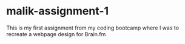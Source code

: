 # malik-assignment-1
 
This is my first assignment from my coding bootcamp where I was to recreate a webpage design for Brain.fm
